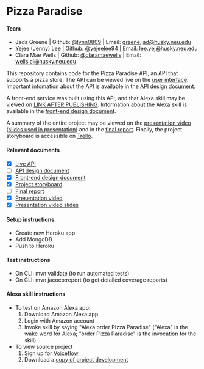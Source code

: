 # Pizza Paradise

#### Team
- Jada Greene | Github: [@lynn0809](https://github.ccs.neu.edu/lynn0809) | Email: greene.jad@husky.neu.edu
- Yejee (Jenny) Lee | Github: [@yejeelee94](https://github.ccs.neu.edu/yejeelee94) | Email: lee.yej@husky.neu.edu
- Clara Mae Wells | Github: [@claramaewells](https://github.ccs.neu.edu/claramaewells) | Email: wells.cl@husky.neu.edu

This repository contains code for the Pizza Paradise API, an API that supports a pizza store. The API can be viewed live on the
[user interface](https://pizza-paradise.herokuapp.com/swagger-ui.html). 
Important infomation about the API is available in the 
[API design document](https://pizza-paradise.s3-us-west-2.amazonaws.com/resources/pizzaParadiseApiDesignDoc.pdf).

A front-end service was built using this API, and that Alexa skill may be viewed on
[LINK AFTER PUBLISHING]().
Information about the Alexa skill is available in the 
[front-end design document](https://pizza-paradise.s3-us-west-2.amazonaws.com/resources/pizzaParadiseFrontEndDesignDoc.pdf).

A summary of the entire project may be viewed on the 
[presentation video](https://www.youtube.com/watch?time_continue=1&v=2L7Dqp3WhCQ&feature=emb_title)
([slides used in presentation](https://pizza-paradise.s3-us-west-2.amazonaws.com/resources/pizzaParadisePresentationSlides.pdf))
and in the
[final report](https://pizza-paradise.s3-us-west-2.amazonaws.com/resources/pizzaParadiseFinalProjectReport.pdf).
Finally, the project storyboard is accessible on 
[Trello](https://trello.com/b/lLhNXLeo/pizza-paradise).

#### Relevant documents
- [x] [Live API](https://pizza-paradise.herokuapp.com/swagger-ui.html)
- [ ] [API design document](https://pizza-paradise.s3-us-west-2.amazonaws.com/resources/pizzaParadiseApiDesignDoc.pdf)
- [x] [Front-end design document](https://pizza-paradise.s3-us-west-2.amazonaws.com/resources/pizzaParadiseFrontEndDesignDoc.pdf)
- [x] [Project storyboard](https://trello.com/b/lLhNXLeo/pizza-paradise)
- [ ] [Final report](https://pizza-paradise.s3-us-west-2.amazonaws.com/resources/pizzaParadiseFinalProjectReport.pdf)
- [x] [Presentation video](https://www.youtube.com/watch?time_continue=1&v=2L7Dqp3WhCQ&feature=emb_title)
- [x] [Presentation video slides](https://pizza-paradise.s3-us-west-2.amazonaws.com/resources/pizzaParadisePresentationSlides.pdf)

#### Setup instructions
- Create new Heroku app
- Add MongoDB
- Push to Heroku

#### Test instructions
- On CLI: mvn validate (to run automated tests)
- On CLI: mvn jacoco:report (to get detailed coverage reports)

#### Alexa skill instructions
- To test on Amazon Alexa app:
    1. Download Amazon Alexa app
    2. Login with Amazon account
    3. Invoke skill by saying "Alexa order Pizza Paradise" ("Alexa" is the wake word for Alexa; "order Pizza Paradise" is the invocation for the skill)
- To view source project
    1. Sign up for [Voiceflow](https://www.voiceflow.com/)
    2. Download a [copy of project development](https://creator.voiceflow.com/dashboard?import=eyJhbGciOiJIUzI1NiIsInR5cCI6IkpXVCJ9.eyJwcm9qZWN0SWQiOjczNTYxLCJwcm9qZWN0TmFtZSI6IlBpenphIFBhcmFkaXNlIEFQSSIsImlhdCI6MTU3NTUwNTE4Nn0.nfzP7jzWdev0-mjf6vPVt6NrL9h3ZWvPhB37jjkns-s)
    